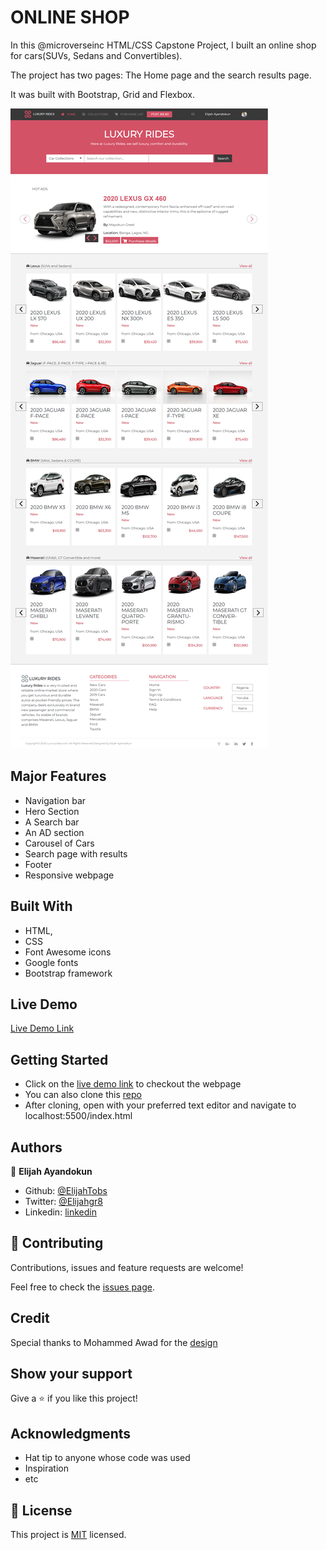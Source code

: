 # ONLINE SHOP

In this @microverseinc HTML/CSS Capstone Project, I built an online shop for cars(SUVs, Sedans and Convertibles).

The project has two pages: The Home page and the search results page.

It was built with Bootstrap, Grid and Flexbox.

![screenshot](/page_image.png)

## Major Features

- Navigation bar
- Hero Section
- A Search bar
- An AD section
- Carousel of Cars
- Search page with results
- Footer
- Responsive webpage

## Built With

- HTML,
- CSS
- Font Awesome icons
- Google fonts
- Bootstrap framework

## Live Demo

[Live Demo Link](https://raw.githack.com/ElijahTobs/Luxury-Motors/luxury/index.html)

## Getting Started

- Click on the [live demo link](https://raw.githack.com/ElijahTobs/Luxury-Motors/luxury/index.html) to checkout the webpage
- You can also clone this [repo](https://github.com/ElijahTobs/Luxury-Motors)
- After cloning, open with your preferred text editor and navigate to localhost:5500/index.html

## Authors

👤 **Elijah Ayandokun**

- Github: [@ElijahTobs](https://github.com/ElijahTobs)
- Twitter: [@Elijahgr8](https://twitter.com/Elijahgr8)
- Linkedin: [linkedin](https://linkedin.com/in/ayandokunelijah)

## 🤝 Contributing

Contributions, issues and feature requests are welcome!

Feel free to check the [issues page](issues/).

## Credit

Special thanks to Mohammed Awad for the [design](https://www.behance.net/gallery/24796463/ZATTIX)

## Show your support

Give a ⭐️ if you like this project!

## Acknowledgments

- Hat tip to anyone whose code was used
- Inspiration
- etc

## 📝 License

This project is [MIT](lic.url) licensed.
